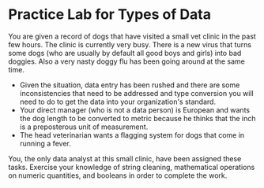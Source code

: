 # Practice Lab for Types of Data

You are given a record of dogs that have visited a small vet clinic in the past few hours. The clinic is currently very busy. There is a new virus that turns some dogs (who are usually by default all good boys and girls) into bad doggies. Also a very nasty doggy flu has been going around at the same time. 

* Given the situation, data entry has been rushed and there are some inconsistencies that need to be addressed and type conversion you will need to do to get the data into your organization's standard. 
* Your direct manager (who is not a data person) is European and wants the dog length to be converted to metric because he thinks that the inch is a preposterous unit of measurement.
* The head veterinarian wants a flagging system for dogs that come in running a fever.


You, the only data analyst at this small clinic, have been assigned these tasks. Exercise your knowledge of string cleaning, mathematical operations on numeric quantities, and booleans in order to complete the work.

